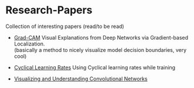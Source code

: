 # Research-Papers
Collection of interesting papers (read/to be read)

* [Grad-CAM](http://openaccess.thecvf.com/content_ICCV_2017/papers/Selvaraju_Grad-CAM_Visual_Explanations_ICCV_2017_paper.pdf) Visual Explanations from Deep Networks via Gradient-based Localization.  
(basically a method to nicely visualize model decision boundaries, very cool)

* [Cyclical Learning Rates](https://arxiv.org/pdf/1506.01186.pdf) Using Cyclical learning rates while training

* [Visualizing and Understanding Convolutional Networks](https://arxiv.org/abs/1311.2901) 

  

